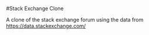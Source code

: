 #Stack Exchange Clone

A clone of the stack exchange forum using the data from https://data.stackexchange.com/